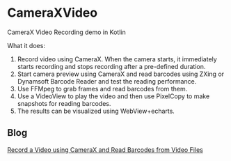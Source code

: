 # CameraXVideo

CameraX Video Recording demo in Kotlin

What it does:

1. Record video using CameraX. When the camera starts, it immediately starts recording and stops recording after a pre-defined duration.
2. Start camera preview using CameraX and read barcodes using ZXing or Dynamsoft Barcode Reader and test the reading performance.
3. Use FFMpeg to grab frames and read barcodes from them.
4. Use a VideoView to play the video and then use PixelCopy to make snapshots for reading barcodes.
5. The results can be visualized using WebView+echarts.

## Blog

[Record a Video using CameraX and Read Barcodes from Video Files](https://www.dynamsoft.com/codepool/camerax-video-recording-and-barcode-reading.html)
